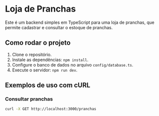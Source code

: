 # Loja de Pranchas

Este é um backend simples em TypeScript para uma loja de pranchas, que permite cadastrar e consultar o estoque de pranchas.

## Como rodar o projeto

1. Clone o repositório.
2. Instale as dependências: `npm install`.
3. Configure o banco de dados no arquivo `config/database.ts`.
4. Execute o servidor: `npm run dev`.

## Exemplos de uso com cURL

### Consultar pranchas
```bash
curl -X GET http://localhost:3000/pranchas
